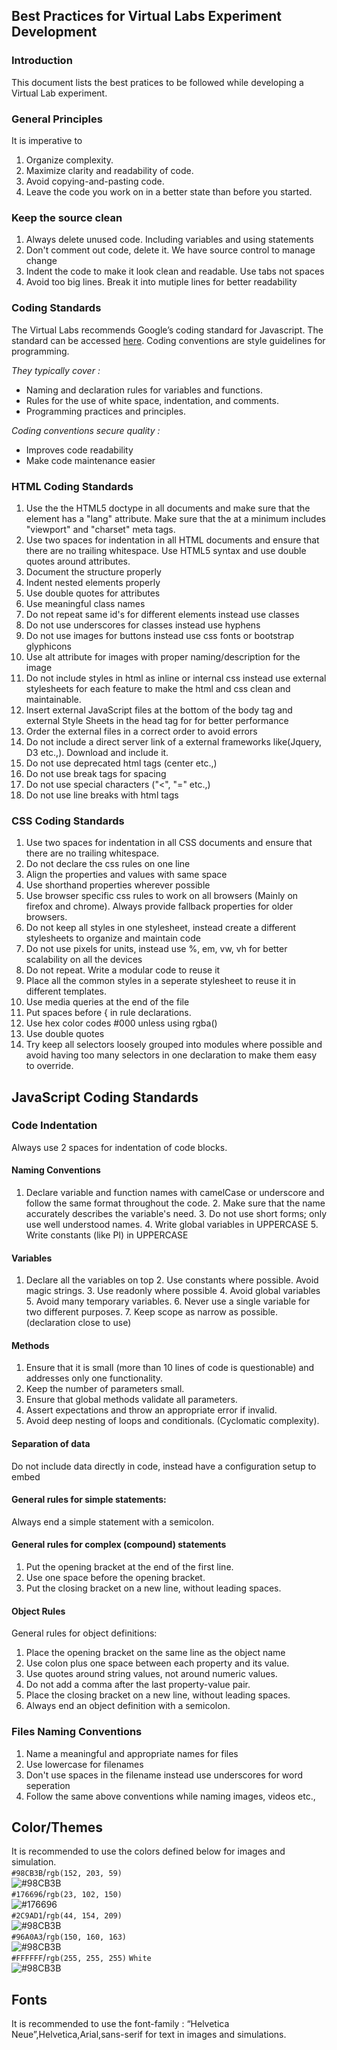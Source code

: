 ## Best Practices for Virtual Labs Experiment Development 

### Introduction
  This document lists the best pratices to be followed while developing a Virtual Lab  experiment.

### General Principles
   It is imperative to
   1. Organize complexity.
   2. Maximize clarity and readability of code.
   3. Avoid copying-and-pasting code.
   4. Leave the code you work on in a better
      state than before you started.

### Keep the source clean
   1. Always delete unused code. Including variables and
      using statements
   2. Don't comment out code, delete it. We have source
      control to manage change
   3. Indent the code to make it look clean and
      readable. Use tabs not spaces
   4. Avoid too big lines. Break it into mutiple lines for
      better readability
      
### Coding Standards
  The Virtual Labs recommends Google’s coding standard for Javascript. 
  The standard can be accessed [here](https://google.github.io/styleguide/jsguide.html). 
  Coding conventions are style guidelines for programming.

  *They typically cover :*
  + Naming and declaration rules for variables and functions.
  + Rules for the use of white space, indentation, and comments.
  + Programming practices and principles.

  *Coding conventions secure quality :*
  + Improves code readability
  + Make code maintenance easier

### HTML Coding Standards
   1. Use the the HTML5 doctype in all documents and make sure
      that the <html> element has a  "lang" attribute.  Make sure 
      that the <head> at a minimum includes "viewport" and
      "charset" meta tags.
   2. Use two spaces for indentation in all HTML documents
      and ensure that there are no trailing whitespace.  Use HTML5
      syntax and use double quotes around attributes.
   3. Document the structure properly
   4. Indent nested elements properly
   5. Use double quotes for attributes
   6. Use meaningful class names
   7. Do not repeat same id's for different elements instead
      use classes
   8. Do not use underscores for classes instead use hyphens
   9. Do not use images for buttons instead use css fonts or
      bootstrap glyphicons
   10. Use alt attribute for images with proper
       naming/description for the image
   11. Do not include styles in html as inline or internal
       css instead use external stylesheets for each feature
       to make the html and css clean and maintainable.
   12. Insert external JavaScript files at the bottom of the
       body tag and external Style Sheets in the head tag
       for for better performance
   13. Order the external files in a correct order to avoid
       errors
   14. Do not include a direct server link of a external
       frameworks like(Jquery, D3 etc.,). Download and
       include it.
   15. Do not use deprecated html tags (center etc.,)
   16. Do not use break tags for spacing
   17. Do not use special characters ("<", "=" etc.,)
   18. Do not use line breaks with html tags

### CSS Coding Standards
   1. Use two spaces for indentation in all CSS documents
      and ensure that there are no trailing whitespace. 
   2. Do not declare the css rules on one line 
   3. Align the properties and values with same space
   4. Use shorthand properties wherever possible
   5. Use browser specific css rules to work on all browsers
      (Mainly on firefox and chrome).  Always provide
      fallback properties for older browsers.
   6. Do not keep all styles in one stylesheet, instead
      create a different stylesheets to organize and
      maintain code
   7. Do not use pixels for units, instead use %, em, vw, vh
      for better scalability on all the devices
   8. Do not repeat. Write a modular code to reuse it
   9. Place all the common styles in a seperate stylesheet
      to reuse it in different templates.
   10. Use media queries at the end of the file
   11. Put spaces before { in rule declarations.
   12. Use hex color codes #000 unless using rgba()
   13. Use double quotes
   14. Try keep all selectors loosely grouped into modules
       where possible and avoid having too many selectors in
       one declaration to make them easy to override.

## JavaScript Coding Standards
### Code Indentation
   Always use 2 spaces for indentation of code blocks.

#### Naming Conventions
   1. Declare variable and function names with camelCase or
       underscore and follow the same format throughout the
       code.
    2. Make sure that the name accurately describes the
       variable's need.
    3. Do not use short forms; only use well understood
       names.
    4. Write global variables in UPPERCASE 
    5. Write constants (like PI) in UPPERCASE

#### Variables
   1. Declare all the variables on top
    2. Use constants where possible. Avoid magic strings.
    3. Use readonly where possible
    4. Avoid global variables
    5. Avoid many temporary variables.
    6. Never use a single variable for two different
       purposes.
    7. Keep scope as narrow as possible. (declaration close
       to use)

#### Methods
   1. Ensure that it is small (more than 10 lines of code is
      questionable) and addresses only one functionality. 
   3. Keep the number of parameters small.
   4. Ensure that global methods validate all parameters.
   5. Assert expectations and throw an appropriate error if
      invalid.
   6. Avoid deep nesting of loops and
      conditionals. (Cyclomatic complexity).

#### Separation of data
   Do not include data directly in code, instead have a
   configuration setup to embed

#### General rules for simple statements:
   Always end a simple statement with a semicolon.
#### General rules for complex (compound) statements
   1. Put the opening bracket at the end of the first line.
   2. Use one space before the opening bracket.
   3. Put the closing bracket on a new line, without
      leading spaces.  

#### Object Rules
   General rules for object definitions: 
   1. Place the opening bracket on the same line as the
      object name
   2. Use colon plus one space between each property and
      its value.
   3. Use quotes around string values, not around numeric
      values.
   4. Do not add a comma after the last property-value
      pair.
   5. Place the closing bracket on a new line, without
      leading spaces.
   6. Always end an object definition with a semicolon.

### Files Naming Conventions
   1. Name a meaningful and appropriate names for files
   2. Use lowercase for filenames
   3. Don't use spaces in the filename instead use
      underscores for word seperation
   4. Follow the same above conventions while naming
      images, videos etc.,


## Color/Themes
It is recommended to use the colors defined below for images and simulation. </br>
`#98CB3B`/`rgb(152, 203, 59)`</br>
![#98CB3B](https://via.placeholder.com/450x55/98CB3B/000000?text=+) </br>
`#176696`/`rgb(23, 102, 150)`</br>
![#176696](https://via.placeholder.com/450x55/176696/000000?text=+) </br>
`#2C9AD1`/`rgb(44, 154, 209)`</br>
![#98CB3B](https://via.placeholder.com/450x55/2C9AD1/000000?text=+) </br>
`#96A0A3`/`rgb(150, 160, 163)`</br>
![#98CB3B](https://via.placeholder.com/450x55/96A0A3/000000?text=+) </br>
`#FFFFFF`/`rgb(255, 255, 255)` `White`</br>
![#98CB3B](https://via.placeholder.com/450x55/FFFFFF/000000?text=+)

## Fonts
It is recommended to use the font-family : “Helvetica Neue”,Helvetica,Arial,sans-serif  for text in images and simulations. 
